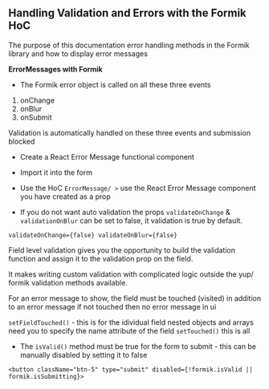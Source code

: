 ## Handling Validation and Errors with the Formik HoC

The purpose of this documentation error handling methods in the Formik library and how to display error messages

__ErrorMessages with Formik__

- The Formik error object is called on all these three events
 1. onChange
 2. onBlur 
 3. onSubmit

Validation is automatically handled on these three events and submission blocked
- Create a React Error Message functional component
- Import it into the form
- Use the HoC ```ErrorMessage/ >``` use the React Error Message component you have created as a prop

- If you do not want auto validation the props ```validateOnChange``` & ```validationOnBlur``` can be set to false, it validation is true by default.

```
validateOnChange={false} validateOnBlur={false}
```
Field level validation gives you the opportunity to build the validation function and assign it to the validation prop on the field. 

It makes writing custom validation with complicated logic outside the yup/ formik validation methods available.

For an error message to show, the field must be touched (visited) in addition to an error message if not touched then no error message in ui

```setFieldTouched()``` - this is for the idividual field nested objects and arrays need you to specify the name attribute of the field
```setTouched()``` this is all
- The ```isValid()``` method must be true for the form to submit - this can be manually disabled by setting it to false
```
<button className="btn-5" type="submit" disabled={!formik.isValid || formik.isSubmitting}>
```
